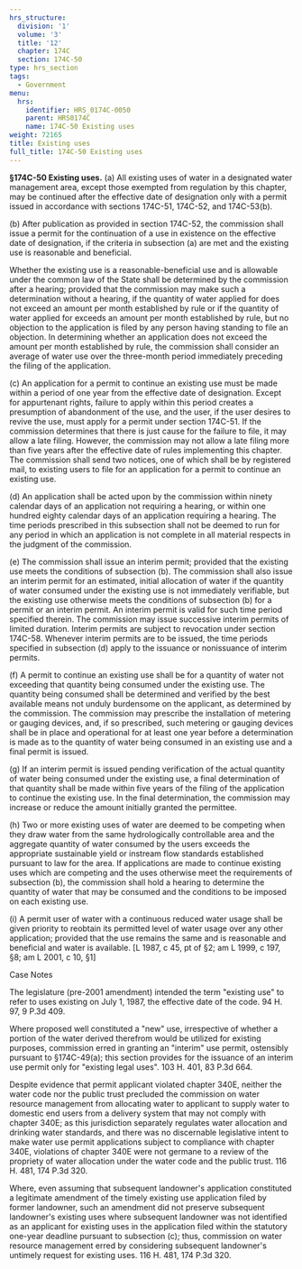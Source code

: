 ```yaml
---
hrs_structure:
  division: '1'
  volume: '3'
  title: '12'
  chapter: 174C
  section: 174C-50
type: hrs_section
tags:
  - Government
menu:
  hrs:
    identifier: HRS_0174C-0050
    parent: HRS0174C
    name: 174C-50 Existing uses
weight: 72165
title: Existing uses
full_title: 174C-50 Existing uses
---
```

**§174C-50 Existing uses.** (a) All existing uses of water in a designated water management area, except those exempted from regulation by this chapter, may be continued after the effective date of designation only with a permit issued in accordance with sections 174C-51, 174C-52, and 174C-53(b).

(b) After publication as provided in section 174C-52, the commission shall issue a permit for the continuation of a use in existence on the effective date of designation, if the criteria in subsection (a) are met and the existing use is reasonable and beneficial.

Whether the existing use is a reasonable-beneficial use and is allowable under the common law of the State shall be determined by the commission after a hearing; provided that the commission may make such a determination without a hearing, if the quantity of water applied for does not exceed an amount per month established by rule or if the quantity of water applied for exceeds an amount per month established by rule, but no objection to the application is filed by any person having standing to file an objection. In determining whether an application does not exceed the amount per month established by rule, the commission shall consider an average of water use over the three-month period immediately preceding the filing of the application.

(c) An application for a permit to continue an existing use must be made within a period of one year from the effective date of designation. Except for appurtenant rights, failure to apply within this period creates a presumption of abandonment of the use, and the user, if the user desires to revive the use, must apply for a permit under section 174C-51\. If the commission determines that there is just cause for the failure to file, it may allow a late filing. However, the commission may not allow a late filing more than five years after the effective date of rules implementing this chapter. The commission shall send two notices, one of which shall be by registered mail, to existing users to file for an application for a permit to continue an existing use.

(d) An application shall be acted upon by the commission within ninety calendar days of an application not requiring a hearing, or within one hundred eighty calendar days of an application requiring a hearing. The time periods prescribed in this subsection shall not be deemed to run for any period in which an application is not complete in all material respects in the judgment of the commission.

(e) The commission shall issue an interim permit; provided that the existing use meets the conditions of subsection (b). The commission shall also issue an interim permit for an estimated, initial allocation of water if the quantity of water consumed under the existing use is not immediately verifiable, but the existing use otherwise meets the conditions of subsection (b) for a permit or an interim permit. An interim permit is valid for such time period specified therein. The commission may issue successive interim permits of limited duration. Interim permits are subject to revocation under section 174C-58\. Whenever interim permits are to be issued, the time periods specified in subsection (d) apply to the issuance or nonissuance of interim permits.

(f) A permit to continue an existing use shall be for a quantity of water not exceeding that quantity being consumed under the existing use. The quantity being consumed shall be determined and verified by the best available means not unduly burdensome on the applicant, as determined by the commission. The commission may prescribe the installation of metering or gauging devices, and, if so prescribed, such metering or gauging devices shall be in place and operational for at least one year before a determination is made as to the quantity of water being consumed in an existing use and a final permit is issued.

(g) If an interim permit is issued pending verification of the actual quantity of water being consumed under the existing use, a final determination of that quantity shall be made within five years of the filing of the application to continue the existing use. In the final determination, the commission may increase or reduce the amount initially granted the permittee.

(h) Two or more existing uses of water are deemed to be competing when they draw water from the same hydrologically controllable area and the aggregate quantity of water consumed by the users exceeds the appropriate sustainable yield or instream flow standards established pursuant to law for the area. If applications are made to continue existing uses which are competing and the uses otherwise meet the requirements of subsection (b), the commission shall hold a hearing to determine the quantity of water that may be consumed and the conditions to be imposed on each existing use.

(i) A permit user of water with a continuous reduced water usage shall be given priority to reobtain its permitted level of water usage over any other application; provided that the use remains the same and is reasonable and beneficial and water is available. [L 1987, c 45, pt of §2; am L 1999, c 197, §8; am L 2001, c 10, §1]

Case Notes

The legislature (pre-2001 amendment) intended the term "existing use" to refer to uses existing on July 1, 1987, the effective date of the code. 94 H. 97, 9 P.3d 409.

Where proposed well constituted a "new" use, irrespective of whether a portion of the water derived therefrom would be utilized for existing purposes, commission erred in granting an "interim" use permit, ostensibly pursuant to §174C-49(a); this section provides for the issuance of an interim use permit only for "existing legal uses". 103 H. 401, 83 P.3d 664.

Despite evidence that permit applicant violated chapter 340E, neither the water code nor the public trust precluded the commission on water resource management from allocating water to applicant to supply water to domestic end users from a delivery system that may not comply with chapter 340E; as this jurisdiction separately regulates water allocation and drinking water standards, and there was no discernable legislative intent to make water use permit applications subject to compliance with chapter 340E, violations of chapter 340E were not germane to a review of the propriety of water allocation under the water code and the public trust. 116 H. 481, 174 P.3d 320.

Where, even assuming that subsequent landowner's application constituted a legitimate amendment of the timely existing use application filed by former landowner, such an amendment did not preserve subsequent landowner's existing uses where subsequent landowner was not identified as an applicant for existing uses in the application filed within the statutory one-year deadline pursuant to subsection (c); thus, commission on water resource management erred by considering subsequent landowner's untimely request for existing uses. 116 H. 481, 174 P.3d 320.